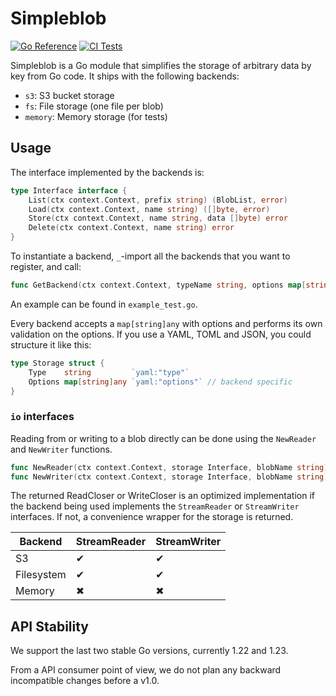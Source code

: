 # Simpleblob

[![Go Reference](https://pkg.go.dev/badge/github.com/PowerDNS/simpleblob.svg)](https://pkg.go.dev/github.com/PowerDNS/simpleblob)
[![CI Tests](https://github.com/PowerDNS/simpleblob/actions/workflows/go.yml/badge.svg)](https://github.com/PowerDNS/simpleblob/actions/workflows/go.yml)

Simpleblob is a Go module that simplifies the storage of arbitrary data by key from Go code. It ships with the following backends:

- `s3`: S3 bucket storage
- `fs`: File storage (one file per blob)
- `memory`: Memory storage (for tests)


## Usage

The interface implemented by the backends is:

```go
type Interface interface {
	List(ctx context.Context, prefix string) (BlobList, error)
	Load(ctx context.Context, name string) ([]byte, error)
	Store(ctx context.Context, name string, data []byte) error
	Delete(ctx context.Context, name string) error
}
```

To instantiate a backend, `_`-import all the backends that you want to register, and call:

```go
func GetBackend(ctx context.Context, typeName string, options map[string]any, params ...Param) (Interface, error)
```

An example can be found in `example_test.go`.

Every backend accepts a `map[string]any` with options and performs its own validation on the options. If you use a YAML, TOML and JSON, you could structure it like this:

```go
type Storage struct {
	Type    string         `yaml:"type"`
	Options map[string]any `yaml:"options"` // backend specific
}
```


### `io` interfaces

Reading from or writing to a blob directly can be done using the `NewReader` and `NewWriter` functions.

```go
func NewReader(ctx context.Context, storage Interface, blobName string) (io.ReadCloser, error)
func NewWriter(ctx context.Context, storage Interface, blobName string) (io.WriteCloser, error)
```

The returned ReadCloser or WriteCloser is an optimized implementation if the backend being used implements the `StreamReader` or `StreamWriter` interfaces.
If not, a convenience wrapper for the storage is returned.

| Backend | StreamReader | StreamWriter |
| --- | --- | --- |
| S3 | ✔ | ✔ |
| Filesystem | ✔ | ✔ |
| Memory | ✖ | ✖ |


## API Stability

We support the last two stable Go versions, currently 1.22 and 1.23.

From a API consumer point of view, we do not plan any backward incompatible changes before a v1.0.
